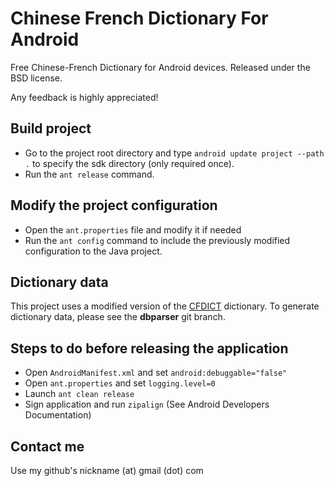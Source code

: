 Chinese French Dictionary For Android
=====================================

Free Chinese-French Dictionary for Android devices.
Released under the BSD license.

Any feedback is highly appreciated!


Build project
-------------

- Go to the project root directory and type `android update project --path .` to specify the sdk directory (only required once).
- Run the `ant release` command.


Modify the project configuration
--------------------------------

- Open the `ant.properties` file and modify it if needed
- Run the `ant config` command to include the previously modified configuration to the Java project.


Dictionary data
----------------

This project uses a modified version of the [CFDICT](http://www.chine-informations.com/chinois/open/CFDICT/) dictionary.
To generate dictionary data, please see the **dbparser** git branch.


Steps to do before releasing the application
---------------------------------------------

- Open `AndroidManifest.xml` and set `android:debuggable="false"`
- Open `ant.properties` and set `logging.level=0`
- Launch `ant clean release`
- Sign application and run `zipalign` (See Android Developers Documentation)


Contact me
----------

Use my github's nickname (at) gmail (dot) com

